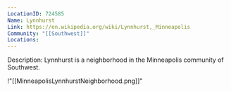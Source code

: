 ```yaml
---
LocationID: 724585
Name: Lynnhurst
Link: https://en.wikipedia.org/wiki/Lynnhurst,_Minneapolis 
Community: "[[Southwest]]"
Locations: 
---
```


Description:
Lynnhurst is a neighborhood in the Minneapolis community of Southwest.

!"[[MinneapolisLynnhurstNeighborhood.png]]"